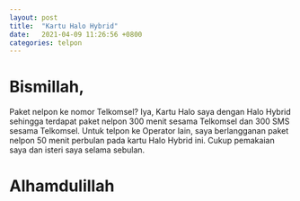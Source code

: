 ```yaml
---
layout: post
title:  "Kartu Halo Hybrid"
date:   2021-04-09 11:26:56 +0800
categories: telpon
---
```


# Bismillah,

Paket nelpon ke nomor Telkomsel? Iya, Kartu Halo saya dengan Halo Hybrid sehingga terdapat paket nelpon 300 menit sesama Telkomsel dan 300 SMS sesama Telkomsel. Untuk telpon ke Operator lain, saya berlangganan paket nelpon 50 menit perbulan pada kartu Halo Hybrid ini. Cukup pemakaian saya dan isteri saya selama sebulan.

# Alhamdulillah
